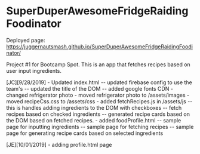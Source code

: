 # SuperDuperAwesomeFridgeRaidingFoodinator
Deployed page: https://juggernautsmash.github.io/SuperDuperAwesomeFridgeRaidingFoodinator/

Project #1  for Bootcamp Spot. This is an app that fetches recipes based on user input ingredients.

[JC][9/28/2019]
    -  Updated index.html
        -- updated firebase config to use the team's
        -- updated the title of the DOM
        -- added google fonts CDN
    - changed refrigerator photo
    - moved refrigerator photo to /assets/images
    - moved recipeCss.css to /assets/css
    - added fetchRecipes.js in /assets/js
        -- this is handles adding ingredients to the DOM with checkboxes
        -- fetch recipes based on checked ingredients
        -- generated recipe cards based on the DOM based on fetched recipes.
    - added foodProfile.html
        -- sample page for inputting ingredients
        -- sample page for fetching recipes
        -- sample page for generating recipe cards based on selected ingredients

[JE][10/01/2019] - adding profile.html page

